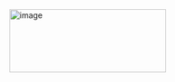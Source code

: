 <img width="276" height="112" alt="image" src="https://github.com/user-attachments/assets/11d4e4af-0e8b-45dc-8dbf-f5cbe06e28a5" />
